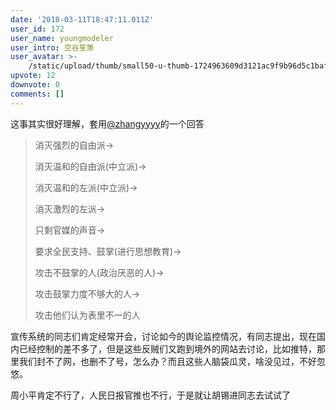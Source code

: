 ```yaml
---
date: '2018-03-11T18:47:11.011Z'
user_id: 172
user_name: youngmodeler
user_intro: 空谷笙箫
user_avatar: >-
    /static/upload/thumb/small50-u-thumb-1724963609d3121ac9f9b96d5c1baf95324968fb031.png
upvote: 12
downvote: 0
comments: []
---
```


这事其实很好理解，套用[@zhangyyyy](https://web.archive.org:443/web/20180318123047/https://www.pin-cong.com/p/43112/?s=43375)的一个回答

> 消灭强烈的自由派→
> 
> 消灭温和的自由派(中立派)→
> 
> 消灭温和的左派(中立派)→
> 
> 消灭激烈的左派→
> 
> 只剩官媒的声音→
> 
> 要求全民支持、鼓掌(进行思想教育)→
> 
> 攻击不鼓掌的人(政治厌恶的人)→
> 
> 攻击鼓掌力度不够大的人→
> 
> 攻击他们认为表里不一的人

宣传系统的同志们肯定经常开会，讨论如今的舆论监控情况，有同志提出，现在国内已经控制的差不多了，但是这些反贼们又跑到境外的网站去讨论，比如推特，那里我们封不了网，也删不了号，怎么办？而且这些人脑袋瓜灵，啥没见过，不好忽悠。

周小平肯定不行了，人民日报官推也不行，于是就让胡锡进同志去试试了
